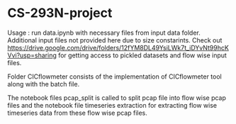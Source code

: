 # CS-293N-project

Usage : run data.ipynb with necessary files from input data folder. Additional input files not provided here due to size constarints. Check out https://drive.google.com/drive/folders/12fYM8DL49YsiLWk7t_iDYvNt99hcKVvi?usp=sharing for getting access to pickled datasets and flow wise input files.

Folder CICflowmeter consists of the implementation of CICflowmeter tool along with the batch file. 

The notebook files pcap_split is called to split pcap file into flow wise pcap files and the notebook file timeseries extraction for extracting flow wise timeseries data from these flow wise pcap files.
